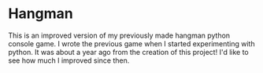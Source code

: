 # Hangman
This is an improved version of my previously made hangman python console game. I wrote the previous game when I started experimenting with python. It was about a year ago from the creation of this project! I'd like to see how much I improved since then.

